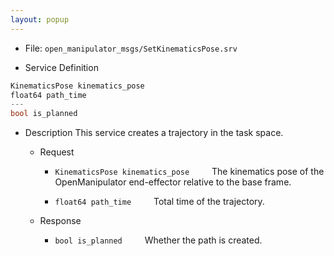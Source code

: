 ```yaml
---
layout: popup
---
```


- File: `open_manipulator_msgs/SetKinematicsPose.srv`

- Service Definition
 ```c
KinematicsPose kinematics_pose
float64 path_time
---
bool is_planned
```

- Description
This service creates a trajectory in the task space.

  - Request
    * `KinematicsPose kinematics_pose`
&emsp;&emsp; The kinematics pose of the OpenManipulator end-effector relative to the base frame.

    * `float64 path_time`
&emsp;&emsp; Total time of the trajectory.

  - Response
    * `bool is_planned`
&emsp;&emsp; Whether the path is created.

[open_manipulator_msgs/KinematicsPose]: /docs/en/popup/open_manipulator_msgs_KinematicsPose/
